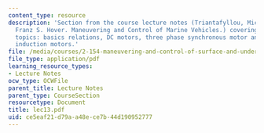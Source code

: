 ```yaml
---
content_type: resource
description: 'Section from the course lecture notes (Triantafyllou, Michael S., and
  Franz S. Hover. Maneuvering and Control of Marine Vehicles.) covering the following
  topics: basics relations, DC motors, three phase synchronous motor and three phase
  induction motors.'
file: /media/courses/2-154-maneuvering-and-control-of-surface-and-underwater-vehicles-13-49-fall-2004/ce5eaf21d79aa48ece7b44d190952777_lec13.pdf
file_type: application/pdf
learning_resource_types:
- Lecture Notes
ocw_type: OCWFile
parent_title: Lecture Notes
parent_type: CourseSection
resourcetype: Document
title: lec13.pdf
uid: ce5eaf21-d79a-a48e-ce7b-44d190952777
---
```

